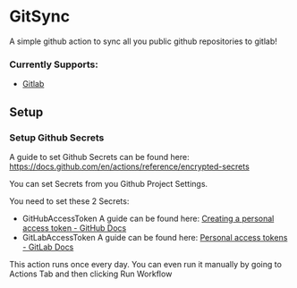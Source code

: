 # GitSync

A simple github action to sync all you public github repositories to gitlab!

### Currently Supports:
- [Gitlab](https://gitlab.com)

## Setup

### Setup Github Secrets
A guide to set Github Secrets can be found here:
https://docs.github.com/en/actions/reference/encrypted-secrets

You can set Secrets from you Github Project Settings.

You need to set these 2 Secrets:
- GitHubAccessToken
	A guide can be found here: [Creating a personal access token - GitHub Docs](https://docs.github.com/en/github/authenticating-to-github/creating-a-personal-access-token)
- GitLabAccessToken
	A guide can be found here: [Personal access tokens - GitLab Docs](https://docs.gitlab.com/ee/user/profile/personal_access_tokens.html)


This action runs once every day.
You can even run it manually by going to Actions Tab and then clicking Run Workflow